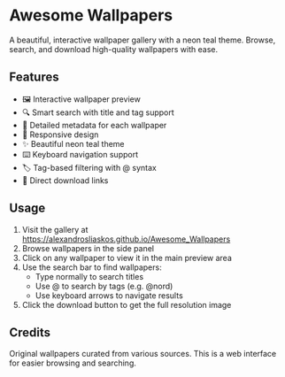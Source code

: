 # Awesome Wallpapers

A beautiful, interactive wallpaper gallery with a neon teal theme. Browse, search, and download high-quality wallpapers with ease.

## Features

- 🖼️ Interactive wallpaper preview
- 🔍 Smart search with title and tag support
- 📝 Detailed metadata for each wallpaper
- 📱 Responsive design
- ✨ Beautiful neon teal theme
- ⌨️ Keyboard navigation support
- 🏷️ Tag-based filtering with @ syntax
- 💾 Direct download links

## Usage

1. Visit the gallery at https://alexandrosliaskos.github.io/Awesome_Wallpapers
2. Browse wallpapers in the side panel
3. Click on any wallpaper to view it in the main preview area
4. Use the search bar to find wallpapers:
   - Type normally to search titles
   - Use @ to search by tags (e.g. @nord)
   - Use keyboard arrows to navigate results
5. Click the download button to get the full resolution image

## Credits

Original wallpapers curated from various sources. This is a web interface for easier browsing and searching.